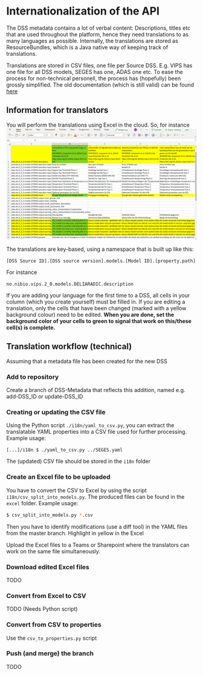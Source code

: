 # Internationalization of the API
The DSS metadata contains a lot of verbal content: Descriptions, titles etc that are used throughout the platform, hence they need translations to as many languages as possible. Internally, the translations are stored as ResourceBundles, which is a Java native way of keeping track of translations.

Translations are stored in CSV files, one file per Source DSS. E.g. VIPS has one file for all DSS models, SEGES has one, ADAS one etc. To ease the process for non-technical personell, the process has (hopefully) been grossly simplified. The old documentation (which is still valid) can be found [here](./i18n_old.md)

## Information for translators
You will perform the translations using Excel in the cloud. So, for instance
![Excel screenshot](excel_screenshot.png)


The translations are key-based, using a namespace that is built up like this:

```
[DSS Source ID].[DSS source version].models.[Model ID].[property.path]
```
For instance 

```
no.nibio.vips.2_0.models.DELIARADIC.description
```

If you are adding your language for the first time to a DSS, all cells in your column (which you create yourself) must be filled in. If you are editing a translation, only the cells that have been changed (marked with a yellow background colour) need to be edited. **When you are done, set the background color of your cells to green to signal that work on this/these cell(s) is complete.**

## Translation workflow (technical)
Assuming that a metadata file has been created for the new DSS
### Add to repository
Create a branch of DSS-Metadata that reflects this addition, named e.g. add-DSS_ID or update-DSS_ID
### Creating or updating the CSV file
Using the Python script `./i18n/yaml_to_csv.py`, you can extract the translatable YAML properties into a CSV file used for further processing. Example usage:

```
[...]/i18n $ ./yaml_to_csv.py ../SEGES.yaml
```

The (updated) CSV file should be stored in the `i18n` folder

### Create an Excel file to be uploaded 

You have to convert the CSV to Excel by using the script `i18n/csv_split_into_models.py`. The produced files can be found in the `excel` folder. Example usage:

```bash
$ csv_split_into_models.py *.csv
```

Then you have to identify modifications (use a diff tool) in the YAML files from the master branch. Highlight in yellow in the Excel 

Upload the Excel files to a Teams or Sharepoint where the translators can work on the same file simultaneously.

### Download edited Excel files
TODO

### Convert from Excel to CSV
TODO (Needs Python script)

### Convert from CSV to properties
Use the `csv_to_properties.py` script

### Push (and merge) the branch
TODO